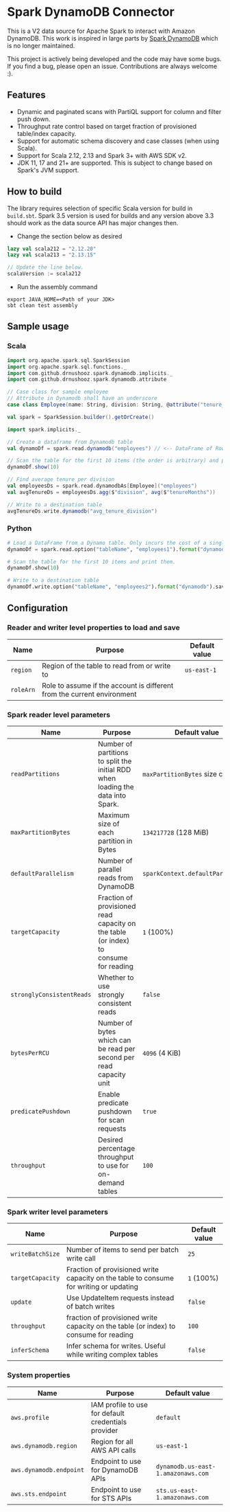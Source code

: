 # Spark DynamoDB Connector
This is a V2 data source for Apache Spark to interact with Amazon DynamoDB. 
This work is inspired in large parts by [Spark DynamoDB](https://github.com/audienceproject/spark-dynamodb) 
which is no longer maintained.

This project is actively being developed and the code may have some bugs. 
If you find a bug, please open an issue. Contributions are always welcome :).

## Features
- Dynamic and paginated scans with PartiQL support for column and filter push down.
- Throughput rate control based on target fraction of provisioned table/index capacity.
- Support for automatic schema discovery and case classes (when using Scala).
- Support for Scala 2.12, 2.13 and Spark 3+ with AWS SDK v2.
- JDK 11, 17 and 21+ are supported. This is subject to change based on Spark's JVM support.

## How to build
The library requires selection of specific Scala version for build in `build.sbt`.
Spark 3.5 version is used for builds and any version above 3.3 should work as the data source API
has major changes then.
- Change the section below as desired
```scala
lazy val scala212 = "2.12.20"
lazy val scala213 = "2.13.15"

// Update the line below.
scalaVersion := scala212

```
- Run the assembly command
```shell
export JAVA_HOME=<Path of your JDK>
sbt clean test assembly
```

## Sample usage
### Scala
```scala
import org.apache.spark.sql.SparkSession
import org.apache.spark.sql.functions._
import com.github.drnushooz.spark.dynamodb.implicits._
import com.github.drnushooz.spark.dynamodb.attribute

// Case class for sample employee
// Attribute in Dynamodb shall have an underscore
case class Employee(name: String, division: String, @attribute("tenure_months") tenureMonths: Int)

val spark = SparkSession.builder().getOrCreate()

import spark.implicits._

// Create a dataframe from Dynamodb table
val dynamoDf = spark.read.dynamodb("employees") // <-- DataFrame of Row objects with inferred schema.

// Scan the table for the first 10 items (the order is arbitrary) and print them.
dynamoDf.show(10)

// Find average tenure per division
val employeesDs = spark.read.dynamodbAs[Employee]("employees")
val avgTenureDs = employeesDs.agg($"division", avg($"tenureMonths"))

// Write to a destination table 
avgTenureDs.write.dynamodb("avg_tenure_division")
```

### Python
```python
# Load a DataFrame from a Dynamo table. Only incurs the cost of a single scan for schema inference.
dynamoDf = spark.read.option("tableName", "employees1").format("dynamodb").load()

# Scan the table for the first 10 items and print them.
dynamoDf.show(10)

# Write to a destination table
dynamoDf.write.option("tableName", "employees2").format("dynamodb").save()
```

## Configuration
### Reader and writer level properties to load and save

| Name      | Purpose                                                                 | Default value |
|-----------|-------------------------------------------------------------------------|---------------|
| `region`  | Region of the table to read from or write to                            | `us-east-1`   |
| `roleArn` | Role to assume if the account is different from the current environment |               |

### Spark reader level parameters

| Name                      | Purpose                                                                              | Default value                     |
|---------------------------|--------------------------------------------------------------------------------------|-----------------------------------|
| `readPartitions`          | Number of partitions to split the initial RDD when loading the data into Spark.      | `maxPartitionBytes` size chunks   |
| `maxPartitionBytes`       | Maximum size of each partition in Bytes                                              | `134217728` (128 MiB)             |
| `defaultParallelism`      | Number of parallel reads from DynamoDB                                               | `sparkContext.defaultParallelism` |
| `targetCapacity`          | Fraction of provisioned read capacity on the table (or index) to consume for reading | `1` (100%)                        |
| `stronglyConsistentReads` | Whether to use strongly consistent reads                                             | `false`                           |
| `bytesPerRCU`             | Number of bytes which can be read per second per read capacity unit                  | `4096` (4 KiB)                    |
| `predicatePushdown`       | Enable predicate pushdown for scan requests                                          | `true`                            |
| `throughput`              | Desired percentage throughput to use for on-demand tables                            | `100`                             |

### Spark writer level parameters
| Name             | Purpose                                                                                | Default value |
|------------------|----------------------------------------------------------------------------------------|---------------|
| `writeBatchSize` | Number of items to send per batch write call                                           | `25`          |
| `targetCapacity` | Fraction of provisioned write capacity on the table to consume for writing or updating | `1` (100%)    |
| `update`         | Use UpdateItem requests instead of batch writes                                        | `false`       |
| `throughput`     | fraction of provisioned write capacity on the table (or index) to consume for reading  | `100`         |
| `inferSchema`    | Infer schema for writes. Useful while writing complex tables                           | `false`       |

### System properties

| Name                    | Purpose                                             | Default value                      |
|-------------------------|-----------------------------------------------------|------------------------------------|
| `aws.profile`           | IAM profile to use for default credentials provider | `default`                          |
| `aws.dynamodb.region`   | Region for all AWS API calls                        | `us-east-1`                        |
| `aws.dynamodb.endpoint` | Endpoint to use for DynamoDB APIs                   | `dynamodb.us-east-1.amazonaws.com` |
| `aws.sts.endpoint`      | Endpoint to use for STS APIs                        | `sts.us-east-1.amazonaws.com`      |
